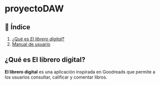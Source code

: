 # proyectoDAW

## 📌 Índice  
1. [¿Qué es *El librero digital*?](#qué-es-'el-librero-digital')  
2. [Manual de usuario](#manual-de-usuario)  

## ¿Qué es El librero digital?

**El librero digital** es una aplicación inspirada en Goodreads que permite a los usuarios consultar, calificar y comentar libros.
